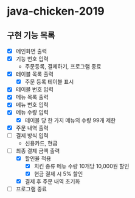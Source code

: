 # java-chicken-2019

## 구현 기능 목록

- [x] 메인화면 출력
- [x] 기능 번호 입력
    - 주문등록, 결제하기, 프로그램 종료
- [x] 테이블 목록 출력
    - [x] 주문 등록 테이블 표시
- [x] 테이블 번호 입력
- [x] 메뉴 목록 출력
- [x] 메뉴 번호 입력
- [x] 메뉴 수량 입력
    - [x] 테이블 당 한 가지 메뉴의 수량 99개 제한
- [x] 주문 내역 출력
- [ ] 결제 방식 입력
    - 신용카드, 현금
- [ ] 최종 결제 금액 출력
    - [x] 할인율 적용
        - [x] 치킨 종류 메뉴 수량 10개당 10,000원 할인
        - [x] 현금 결제 시 5% 할인
    - [x] 결제 후 주문 내역 초기화
- [ ] 프로그램 종료